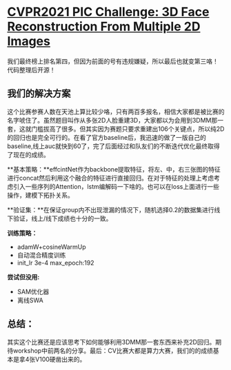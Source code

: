 # [CVPR2021 PIC Challenge: 3D Face Reconstruction From Multiple 2D Images](https://tianchi.aliyun.com/competition/entrance/531885/rankingList)

我们最终榜上排名第四，但因为前面的号有违规嫌疑，所以最后也就变第三咯！
代码整理后开源！

## 我们的解决方案
这个比赛参赛人数在天池上算比较少咯，只有两百多报名，相信大家都是被比赛的名字唬住了。虽然题目叫作从多张2D人脸重建3D，大家都以为会用到3DMM那一套，这就门槛拔高了很多。但其实因为赛题只要求重建出106个关键点，所以纯2D的回归也是完全可行的。在看了官方baseline后，我迅速的做了一版自己的baseline,线上auc就快到60了，完了后面经过和队友们的不断迭代优化最终取得了现在的成绩。

**基本策略：**effcintNet作为backbone提取特征，将左、中，右三张图的特征进行concat然后利用这个融合的特征进行直接回归。在对于特征的处理上考虑考虑引入一些序列的Attention，lstm编解码一下啥的。也可以在loss上面进行一些操作，建模下拓扑关系。

**验证集：**在保证group内不出现泄漏的情况下，随机选择0.2的数据集进行线下验证，线上/线下成绩也十分的一致。

**训练策略：**
- adamW+cosineWarmUp
- 自动混合精度训练
- init_lr 3e-4 max_epoch:192 

**尝试但没用:**
- SAM优化器
- 离线SWA

## 总结：
其实这个比赛还是应该思考下如何能够利用3DMM那一套东西来补充2D回归。期待workshop中前两名的分享。最后：CV比赛大都是算力大赛，我们的的成绩基本是拿4张V100硬凿出来的。